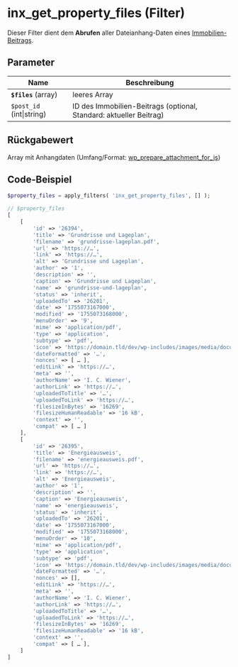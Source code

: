# inx_get_property_files (Filter)

Dieser Filter dient dem **Abrufen** aller Dateianhang-Daten eines [Immobilien-Beitrags](/beitragsarten-taxonomien).

[](_info_add_on_hooks.md ':include')

## Parameter

| Name | Beschreibung |
| ---- | ------------ |
| **`$files`** (array) | leeres Array |
| `$post_id` (int\|string) | ID des Immobilien-Beitrags (optional, Standard: aktueller Beitrag) |

## Rückgabewert

Array mit Anhangdaten (Umfang/Format: [wp_prepare_attachment_for_js](https://developer.wordpress.org/reference/functions/wp_prepare_attachment_for_js/))

## Code-Beispiel

```php
$property_files = apply_filters( 'inx_get_property_files', [] );

// $property_files
[
    [
        'id' => '26394',
        'title' => 'Grundrisse und Lageplan',
        'filename' => 'grundrisse-lageplan.pdf',
        'url' => 'https://…',
        'link' => 'https://…',
        'alt' => 'Grundrisse und Lageplan',
        'author' => '1',
        'description' => '',
        'caption' => 'Grundrisse und Lageplan',
        'name' => 'grundrisse-und-lageplan',
        'status' => 'inherit',
        'uploadedTo' => '26201',
        'date' => '1755073167000',
        'modified' => '1755073168000',
        'menuOrder' => '9',
        'mime' => 'application/pdf',
        'type' => 'application',
        'subtype' => 'pdf',
        'icon' => 'https://domain.tld/dev/wp-includes/images/media/document.svg',
        'dateFormatted' => '…',
        'nonces' => [ … ],
        'editLink' => 'https://…',
        'meta' => '',
        'authorName' => 'I. C. Wiener',
        'authorLink' => 'https://…',
        'uploadedToTitle' => '…',
        'uploadedToLink' => 'https://…',
        'filesizeInBytes' => '16269',
        'filesizeHumanReadable' => '16 kB',
        'context' => '',
        'compat' => [ … ]
    ],
    [
        'id' => '26395',
        'title' => 'Energieausweis',
        'filename' => 'energieausweis.pdf',
        'url' => 'https://…',
        'link' => 'https://…',
        'alt' => 'Energieausweis',
        'author' => '1',
        'description' => '',
        'caption' => 'Energieausweis',
        'name' => 'energieausweis',
        'status' => 'inherit',
        'uploadedTo' => '26201',
        'date' => '1755073167000',
        'modified' => '1755073168000',
        'menuOrder' => '10',
        'mime' => 'application/pdf',
        'type' => 'application',
        'subtype' => 'pdf',
        'icon' => 'https://domain.tld/dev/wp-includes/images/media/document.svg',
        'dateFormatted' => '…',
        'nonces' => [],
        'editLink' => 'https://…',
        'meta' => '',
        'authorName' => 'I. C. Wiener',
        'authorLink' => 'https://…',
        'uploadedToTitle' => '…',
        'uploadedToLink' => 'https://…',
        'filesizeInBytes' => '16269',
        'filesizeHumanReadable' => '16 kB',
        'context' => '',
        'compat' => [ … ],
    ]
]
```

[](_backlink.md ':include')